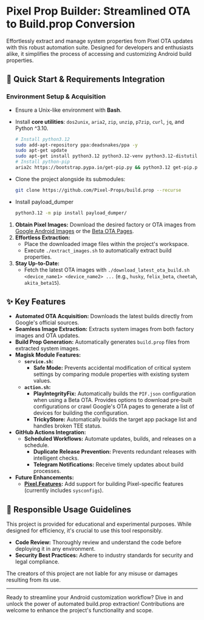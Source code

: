 # Pixel Prop Builder: Streamlined OTA to Build.prop Conversion

Effortlessly extract and manage system properties from Pixel OTA updates with this robust automation suite. Designed for developers and enthusiasts alike, it simplifies the process of accessing and customizing Android build properties.

## 🚀 Quick Start & Requirements Integration

### Environment Setup & Acquisition

- Ensure a Unix-like environment with **Bash**.
- Install **core utilities**: `dos2unix`, `aria2`, `zip`, `unzip`, `p7zip`, `curl`, `jq`, and Python ^3.10.
   ```bash
   # Install python3.12
   sudo add-apt-repository ppa:deadsnakes/ppa -y
   sudo apt-get update
   sudo apt-get install python3.12 python3.12-venv python3.12-distutils
   # Install python-pip
   aria2c https://bootstrap.pypa.io/get-pip.py && python3.12 get-pip.py && rm get-pip.py
   ```

- Clone the project alongside its submodules:
    ```bash
    git clone https://github.com/Pixel-Props/build.prop --recurse
    ```

- Install payload_dumper
    ```bash
    python3.12 -m pip install payload_dumper/
    ```

1. **Obtain Pixel Images:** Download the desired factory or OTA images from [Google Android Images](https://developers.google.com/android/images) or the [Beta OTA Pages](https://developer.android.com/about/versions/15/download-ota).
2. **Effortless Extraction:**
   - Place the downloaded image files within the project's workspace.
   - Execute `./extract_images.sh` to automatically extract build properties.
3. **Stay Up-to-Date:**
   - Fetch the latest OTA images with `./download_latest_ota_build.sh <device_name1> <device_name2> ...` (e.g., `husky`, `felix_beta`, `cheetah`, `akita_beta15`).

## ✨ Key Features

- **Automated OTA Acquisition:**  Downloads the latest builds directly from Google's official sources.
- **Seamless Image Extraction:**  Extracts system images from both factory images and OTA updates.
- **Build Prop Generation:** Automatically generates `build.prop` files from extracted system images.
- **Magisk Module Features:**
  - **`service.sh`:**
    - **Safe Mode:** Prevents accidental modification of critical system settings by comparing module properties with existing system values.
  - **`action.sh`:**
    - **PlayIntegrityFix:**  Automatically builds the `PIF.json` configuration when using a Beta OTA. Provides options to download pre-built configurations or crawl Google's OTA pages to generate a list of devices for building the configuration.
    - **TrickyStore:** Automatically builds the target app package list and handles broken TEE status.
- **GitHub Actions Integration:**
  - **Scheduled Workflows:** Automate updates, builds, and releases on a schedule.
    - **Duplicate Release Prevention:** Prevents redundant releases with intelligent checks.
    - **Telegram Notifications:** Receive timely updates about build processes.
- **Future Enhancements:**
  - **[Pixel.Features](https://github.com/Pixel-Props/pixel.features/):** Add support for building Pixel-specific features (currently includes `sysconfigs`).

## 📝 Responsible Usage Guidelines

This project is provided for educational and experimental purposes. While designed for efficiency, it's crucial to use this tool responsibly.

- **Code Review:**  Thoroughly review and understand the code before deploying it in any environment.
- **Security Best Practices:**  Adhere to industry standards for security and legal compliance.

The creators of this project are not liable for any misuse or damages resulting from its use.

---

Ready to streamline your Android customization workflow? Dive in and unlock the power of automated build.prop extraction! Contributions are welcome to enhance the project's functionality and scope.
